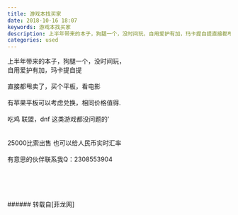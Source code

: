 ```yaml
---
title: 游戏本找买家
date: 2018-10-16 18:07
keywords: 游戏本找买家
description: 上半年带来的本子，狗腿一个，没时间玩，自用爱护有加，玛卡提自提直接都甩卖了，买个平板，看电影有苹果平板可以考虑兑换，相同价格值得.吃鸡 联盟，dnf 这类游戏都没问题的'25000比索出售 也可以给人民币实时汇率有意思的伙伴联系我Q：2308553904
categories: used
---
```

<td class="t_f" id="postmessage_2045064">

上半年带来的本子，狗腿一个，没时间玩，<br/>
自用爱护有加，玛卡提自提<br/>
<br/>
直接都甩卖了，买个平板，看电影<br/>
<br/>
有苹果平板可以考虑兑换，相同价格值得.<br/>
<br/>
吃鸡 联盟，dnf 这类游戏都没问题的'<br/>
<br/>
<br/>
25000比索出售 也可以给人民币实时汇率<br/>
<br/>
有意思的伙伴联系我Q：2308553904<br/>
<img alt="" border="0" class="zoom" data-cf-modified-b8f1c5a7570292e62110fba7-="" file="http://www.flw.ph/data/appbyme/upload/image/201810/16/LvITo5r2sgsf.jpg" id="aimg_H92SH" lazyloadthumb="1" onclick="" onmouseover="" src="http://www.flw.ph/data/appbyme/upload/image/201810/16/LvITo5r2sgsf.jpg"/><br/>
<br/>
<img alt="" border="0" class="zoom" data-cf-modified-b8f1c5a7570292e62110fba7-="" file="http://www.flw.ph/data/appbyme/upload/image/201810/16/FT4LoJaSVcxM.jpg" id="aimg_X8T69" lazyloadthumb="1" onclick="" onmouseover="" src="http://www.flw.ph/data/appbyme/upload/image/201810/16/FT4LoJaSVcxM.jpg"/><br/>
<br/>
<img alt="" border="0" class="zoom" data-cf-modified-b8f1c5a7570292e62110fba7-="" file="http://www.flw.ph/data/appbyme/upload/image/201810/16/NY2HRMESI9wM.jpg" id="aimg_lM0fL" lazyloadthumb="1" onclick="" onmouseover="" src="http://www.flw.ph/data/appbyme/upload/image/201810/16/NY2HRMESI9wM.jpg"/><br/>
<br/>
<img alt="" border="0" class="zoom" data-cf-modified-b8f1c5a7570292e62110fba7-="" file="http://www.flw.ph/data/appbyme/upload/image/201810/16/xlWJqI1Bd92T.jpg" id="aimg_QRD26" lazyloadthumb="1" onclick="" onmouseover="" src="http://www.flw.ph/data/appbyme/upload/image/201810/16/xlWJqI1Bd92T.jpg"/><br/>
<br/>
</td>
###### 转载自[菲龙网]